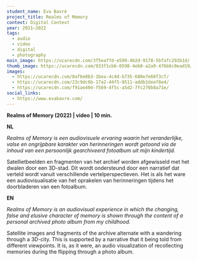 ```yaml
---
student_name: Eva Bavré
project_title: Realms of Memory
context: Digital Context
year: 2021—2022
tags:
  - audio
  - video
  - digital
  - photography
main_image: https://ucarecdn.com/3f5eaffd-e599-4b2d-9178-5bfafc292b1d/
thumb_image: https://ucarecdn.com/933f1cb6-0598-4eb0-a2a9-476b8c0ead19/
images:
  - https://ucarecdn.com/0af6e8b3-1bea-4c4d-b735-680e7e66f3cf/
  - https://ucarecdn.com/23c9dc6b-17a2-44f5-8511-addb1deef8e4/
  - https://ucarecdn.com/f91ae404-f569-4f5c-a5d2-7fc270b8a71e/
social_links:
  - https://www.evabavre.com/
---
```

**Realms of Memory (2022) | video | 10 min.**

**NL**

*Realms of Memory is een audiovisuele ervaring waarin het veranderlijke, valse en ongrijpbare karakter van herinneringen wordt getoond via de inhoud van een persoonlijk gearchiveerd fotoalbum uit mijn kindertijd.*

Satellietbeelden en fragmenten van het archief worden afgewisseld met het dwalen door een 3D-stad. Dit wordt ondersteund door een narratief dat verteld wordt vanuit verschillende vertelperspectieven. Het is als het ware een audiovisualisatie van het oprakelen van herinneringen tijdens het doorbladeren van een fotoalbum. 

**EN**

*Realms of Memory is an audiovisual experience in which the changing, false and elusive character of memory is shown through the content of a personal archived photo album from my childhood.*

Satellite images and fragments of the archive alternate with a wandering through a 3D-city. This is supported by a narrative that it being told from different viewpoints. It is, as it were, an audio visualization of recollecting memories during the flipping through a photo album.